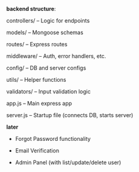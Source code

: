  

**backend structure**: 

controllers/ – Logic for endpoints

models/ – Mongoose schemas

routes/ – Express routes

middleware/ – Auth, error handlers, etc.

config/ – DB and server configs

utils/ – Helper functions

validators/ – Input validation logic

app.js – Main express app

server.js – Startup file (connects DB, starts server)

**later** 
- Forgot Password functionality

- Email Verification

- Admin Panel (with list/update/delete user)